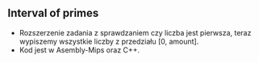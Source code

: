 ## Interval of primes ##
* Rozszerzenie zadania z sprawdzaniem czy liczba jest pierwsza, teraz wypiszemy wszystkie liczby z przedziału [0, amount].
* Kod jest w Asembly-Mips oraz C++.   